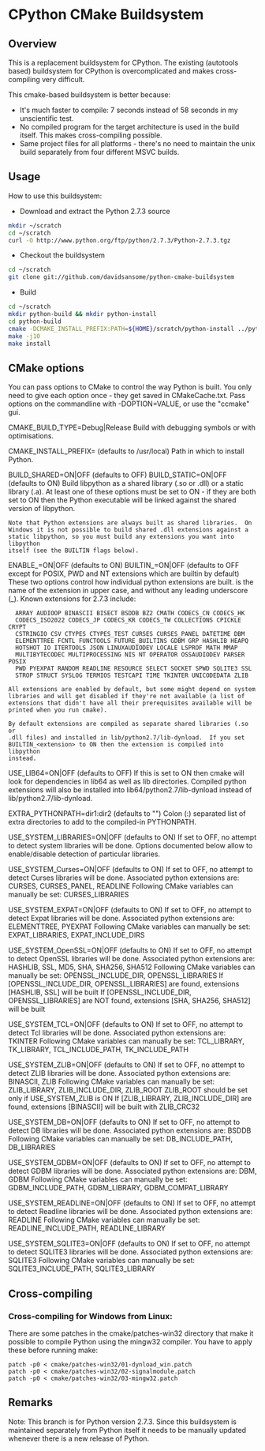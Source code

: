 
# CPython CMake Buildsystem

## Overview

This is a replacement buildsystem for CPython.  The existing (autotools based)
buildsystem for CPython is overcomplicated and makes cross-compiling very
difficult.

This cmake-based buildsystem is better because:

* It's much faster to compile: 7 seconds instead of 58 seconds in my
  unscientific test.
* No compiled program for the target architecture is used in the build
  itself.  This makes cross-compiling possible.
* Same project files for all platforms - there's no need to maintain the
  unix build separately from four different MSVC builds.

## Usage

How to use this buildsystem:

* Download and extract the Python 2.7.3 source

```bash
mkdir ~/scratch
cd ~/scratch
curl -O http://www.python.org/ftp/python/2.7.3/Python-2.7.3.tgz
```

* Checkout the buildsystem

```bash
cd ~/scratch
git clone git://github.com/davidsansome/python-cmake-buildsystem
```

* Build

```bash
cd ~/scratch
mkdir python-build && mkdir python-install
cd python-build
cmake -DCMAKE_INSTALL_PREFIX:PATH=${HOME}/scratch/python-install ../python-cmake-buildsystem
make -j10
make install
```

## CMake options

You can pass options to CMake to control the way Python is built.  You only
need to give each option once - they get saved in CMakeCache.txt.  Pass
options on the commandline with -DOPTION=VALUE, or use the "ccmake" gui.

  CMAKE_BUILD_TYPE=Debug|Release
    Build with debugging symbols or with optimisations.

  CMAKE_INSTALL_PREFIX=<path>   (defaults to /usr/local)
    Path in which to install Python.

  BUILD_SHARED=ON|OFF          (defaults to OFF)
  BUILD_STATIC=ON|OFF          (defaults to ON)
    Build libpython as a shared library (.so or .dll) or a static library
    (.a).  At least one of these options must be set to ON - if they are both
    set to ON then the Python executable will be linked against the shared
    version of libpython.

    Note that Python extensions are always built as shared libraries.  On
    Windows it is not possible to build shared .dll extensions against a
    static libpython, so you must build any extensions you want into libpython
    itself (see the BUILTIN flags below).

  ENABLE_<extension>=ON|OFF     (defaults to ON)
  BUILTIN_<extension>=ON|OFF    (defaults to OFF except for POSIX, PWD and
                                 NT extensions which are builtin by default)
    These two options control how individual python extensions are built.
    <extension> is the name of the extension in upper case, and without any
    leading underscore (_).  Known extensions for 2.7.3 include:

      ARRAY AUDIOOP BINASCII BISECT BSDDB BZ2 CMATH CODECS_CN CODECS_HK
      CODECS_ISO2022 CODECS_JP CODECS_KR CODECS_TW COLLECTIONS CPICKLE CRYPT
      CSTRINGIO CSV CTYPES CTYPES_TEST CURSES CURSES_PANEL DATETIME DBM
      ELEMENTTREE FCNTL FUNCTOOLS FUTURE_BUILTINS GDBM GRP HASHLIB HEAPQ
      HOTSHOT IO ITERTOOLS JSON LINUXAUDIODEV LOCALE LSPROF MATH MMAP
      MULTIBYTECODEC MULTIPROCESSING NIS NT OPERATOR OSSAUDIODEV PARSER POSIX
      PWD PYEXPAT RANDOM READLINE RESOURCE SELECT SOCKET SPWD SQLITE3 SSL
      STROP STRUCT SYSLOG TERMIOS TESTCAPI TIME TKINTER UNICODEDATA ZLIB

    All extensions are enabled by default, but some might depend on system
    libraries and will get disabled if they're not available (a list of
    extensions that didn't have all their prerequisites available will be
    printed when you run cmake).

    By default extensions are compiled as separate shared libraries (.so or
    .dll files) and installed in lib/python2.7/lib-dynload.  If you set
    BUILTIN_<extension> to ON then the extension is compiled into libpython
    instead.

  USE_LIB64=ON|OFF              (defaults to OFF)
    If this is set to ON then cmake will look for dependencies in lib64 as
    well as lib directories.  Compiled python extensions will also be
    installed into lib64/python2.7/lib-dynload instead of
    lib/python2.7/lib-dynload.

  EXTRA_PYTHONPATH=dir1:dir2    (defaults to "")
    Colon (:) separated list of extra directories to add to the compiled-in
    PYTHONPATH.

  USE_SYSTEM_LIBRARIES=ON|OFF   (defaults to ON)
    If set to OFF, no attempt to detect system libraries will be done.
    Options documented below allow to enable/disable detection of particular
    libraries.

  USE_SYSTEM_Curses=ON|OFF      (defaults to ON)
    If set to OFF, no attempt to detect Curses libraries will be done.
    Associated python extensions are: CURSES, CURSES_PANEL, READLINE
    Following CMake variables can manually be set: CURSES_LIBRARIES

  USE_SYSTEM_EXPAT=ON|OFF       (defaults to ON)
    If set to OFF, no attempt to detect Expat libraries will be done.
    Associated python extensions are: ELEMENTTREE, PYEXPAT
    Following CMake variables can manually be set: EXPAT_LIBRARIES, EXPAT_INCLUDE_DIRS

  USE_SYSTEM_OpenSSL=ON|OFF     (defaults to ON)
    If set to OFF, no attempt to detect OpenSSL libraries will be done.
    Associated python extensions are: HASHLIB, SSL, MD5, SHA, SHA256, SHA512
    Following CMake variables can manually be set: OPENSSL_INCLUDE_DIR, OPENSSL_LIBRARIES
    If [OPENSSL_INCLUDE_DIR, OPENSSL_LIBRARIES] are found, extensions [HASHLIB, SSL] will be built
    If [OPENSSL_INCLUDE_DIR, OPENSSL_LIBRARIES] are NOT found, extensions [SHA, SHA256, SHA512] will be built

  USE_SYSTEM_TCL=ON|OFF         (defaults to ON)
    If set to OFF, no attempt to detect Tcl libraries will be done.
    Associated python extensions are: TKINTER
    Following CMake variables can manually be set: TCL_LIBRARY, TK_LIBRARY, TCL_INCLUDE_PATH, TK_INCLUDE_PATH

  USE_SYSTEM_ZLIB=ON|OFF        (defaults to ON)
    If set to OFF, no attempt to detect ZLIB libraries will be done.
    Associated python extensions are: BINASCII, ZLIB
    Following CMake variables can manually be set: ZLIB_LIBRARY, ZLIB_INCLUDE_DIR, ZLIB_ROOT
    ZLIB_ROOT should be set only if USE_SYSTEM_ZLIB is ON
    If [ZLIB_LIBRARY, ZLIB_INCLUDE_DIR] are found, extensions [BINASCII] will be built with ZLIB_CRC32

  USE_SYSTEM_DB=ON|OFF          (defaults to ON)
    If set to OFF, no attempt to detect DB libraries will be done.
    Associated python extensions are: BSDDB
    Following CMake variables can manually be set: DB_INCLUDE_PATH, DB_LIBRARIES

  USE_SYSTEM_GDBM=ON|OFF        (defaults to ON)
    If set to OFF, no attempt to detect GDBM libraries will be done.
    Associated python extensions are: DBM, GDBM
    Following CMake variables can manually be set: GDBM_INCLUDE_PATH, GDBM_LIBRARY, GDBM_COMPAT_LIBRARY

  USE_SYSTEM_READLINE=ON|OFF    (defaults to ON)
    If set to OFF, no attempt to detect Readline libraries will be done.
    Associated python extensions are: READLINE
    Following CMake variables can manually be set: READLINE_INCLUDE_PATH, READLINE_LIBRARY

  USE_SYSTEM_SQLITE3=ON|OFF     (defaults to ON)
    If set to OFF, no attempt to detect SQLITE3 libraries will be done.
    Associated python extensions are: SQLITE3
    Following CMake variables can manually be set: SQLITE3_INCLUDE_PATH, SQLITE3_LIBRARY

## Cross-compiling

### Cross-compiling for Windows from Linux:

There are some patches in the cmake/patches-win32 directory that make it
possible to compile Python using the mingw32 compiler.  You have to apply
these before running make:

```
patch -p0 < cmake/patches-win32/01-dynload_win.patch
patch -p0 < cmake/patches-win32/02-signalmodule.patch
patch -p0 < cmake/patches-win32/03-mingw32.patch
```

## Remarks

Note: This branch is for Python version 2.7.3.  Since this buildsystem is
maintained separately from Python itself it needs to be manually updated
whenever there is a new release of Python.

